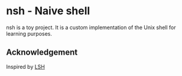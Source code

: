 # nsh - Naive shell

nsh is a toy project. It is a custom implementation of the Unix shell for learning purposes.

## Acknowledgement

Inspired by [LSH](https://github.com/brenns10/lsh)
